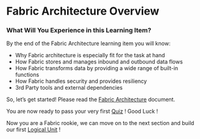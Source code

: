 # Fabric Architecture Overview

 

### What Will You Experience in this Learning Item?

By the end of the Fabric Architecture learning item you will know:

- Why Fabric architecture is especially fit for the task at hand 
- How Fabric stores and manages inbound and outbound data flows
- How Fabric transforms data by providing a wide range of built-in functions
- How Fabric handles security and provides resiliency
- 3rd Party tools and external dependencies




So, let’s get started! Please read the [Fabric Architecture](/articles/02_fabric_architecture/01_fabric_architecture_overview.md) document.


You are now ready to pass your very first [Quiz](/academy/Training_Level_1/02_Fabric_Architecture/2_2_FabricArchitectureQuiz.md) ! Good Luck !

Now you are a Fabric rookie, we can move on to the next section and build our first [Logical Unit](/academy/Training_Level_1/03_fabric_basic_LU/01_Fabric_main_flow_overview.md) !


